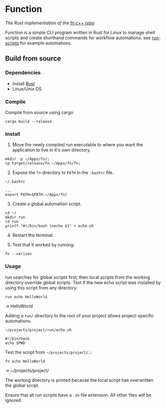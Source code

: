 # Function

*The Rust implementation of the [fn c++ repo](https://github.com/kalenwillits/fn_cpp)*

Function is a simple CLI program written in Rust for Linux to manage shell scripts and create
shorthand commands for workflow automations.
see [run-scripts](https://github.com/Kilthunox/run-scripts) for example automations.


## Build from source
### Dependencies
- Install [Rust](https://www.rust-lang.org/tools/install)
- Linux/Unix OS

### Compile
Compile from source using cargo
```
cargo build --release
```


### Install
1. Move the newly compiled run executable to where you want the application to live in it's own directory.
```
mkdir -p ~/Apps/fn/;
cp target/release/fn ~/Apps/fn/fn;
```

2. Expose the `fn` directory to `PATH` in the `.bashrc` file.

`~/.bashrc`
```
...
export PATH=$PATH:~/Apps/fn/
```


3. Create a global automation script.
```
cd ~/
mkdir run
cd run
printf "#!/bin/bash \necho $1" > echo.sh
```

4. Restart the terminal.

5. Test that it worked by running:
```
fn --verison
```

### Usage
run searches for global scripts first, then local scripts from the working directory override global scripts.
Test if the new echo script was installed by using this script from any directory:
```
run echo HelloWorld
```
-> HelloWorld 


Adding a `run/` directory to the root of your project allows project-specific automations. 

`~/projects/project/run/echo.sh`
```
#!/bin/bash
echo $PWD
```

Test the script from `~/projects/project/.`:
```
fn echo HelloWorld 
```
-> ~/projects/project/

The working directory is printed because the local script has overwritten the global script.

Ensure that all run scripts have a `.sh` file extension. All other files will be ignored.

